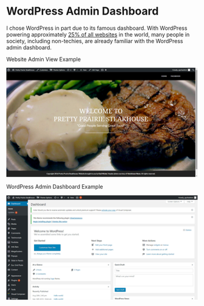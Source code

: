 # WordPress Admin Dashboard

I chose WordPress in part due to its famous dashboard. With WordPress powering approximately [25% of all websites](https://ma.tt/2015/11/seventy-five-to-go) in the world, many people in society, including non-techies, are already familiar with the WordPress admin dashboard.<br>

Website Admin View Example

![](images/website-admin-view.jpg)

WordPress Admin Dashboard Example

![](images/wordpress-admin-dashboard.jpg)



